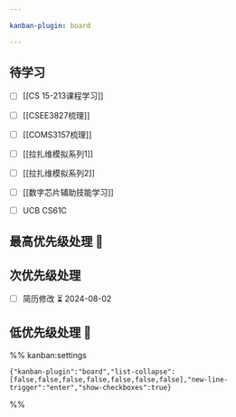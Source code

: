 ```yaml
---

kanban-plugin: board

---
```


## 待学习

- [ ] [[CS 15-213课程学习]]
- [ ] [[CSEE3827梳理]]
- [ ] [[COMS3157梳理]]
- [ ] [[拉扎维模拟系列1]]
- [ ] [[拉扎维模拟系列2]]
- [ ] [[数字芯片辅助技能学习]]
- [ ] UCB CS61C


## 最高优先级处理 🔺



## 次优先级处理

- [ ] 简历修改 ⏳ 2024-08-02


## 低优先级处理 🔽





%% kanban:settings
```
{"kanban-plugin":"board","list-collapse":[false,false,false,false,false,false,false],"new-line-trigger":"enter","show-checkboxes":true}
```
%%
